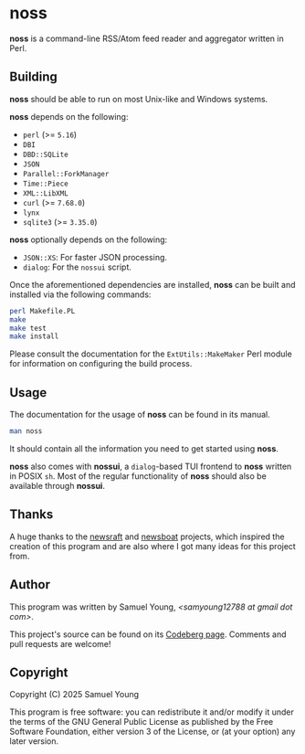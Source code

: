 # noss
**noss** is a command-line RSS/Atom feed reader and aggregator written in
Perl.

## Building
**noss** should be able to run on most Unix-like and Windows systems.

**noss** depends on the following:
* `perl` (>= `5.16`)
* `DBI`
* `DBD::SQLite`
* `JSON`
* `Parallel::ForkManager`
* `Time::Piece`
* `XML::LibXML`
* `curl` (>= `7.68.0`)
* `lynx`
* `sqlite3` (>= `3.35.0`)

**noss** optionally depends on the following:
* `JSON::XS`: For faster JSON processing.
* `dialog`: For the `nossui` script.

Once the aforementioned dependencies are installed, **noss** can be built and
installed via the following commands:
```bash
perl Makefile.PL
make
make test
make install
```
Please consult the documentation for the `ExtUtils::MakeMaker` Perl module for
information on configuring the build process.

## Usage
The documentation for the usage of **noss** can be found in its manual.
```bash
man noss
```
It should contain all the information you need to get started using **noss**.

**noss** also comes with **nossui**, a `dialog`-based TUI frontend to **noss**
written in POSIX `sh`. Most of the regular functionality of **noss** should also
be available through **nossui**.

## Thanks
A huge thanks to the [newsraft](https://codeberg.org/newsraft/newsraft) and
[newsboat](https://newsboat.org/) projects, which inspired the creation of this
program and are also where I got many ideas for this project from.

## Author
This program was written by Samuel Young, *\<samyoung12788 at gmail dot com\>*.

This project's source can be found on its
[Codeberg page](https://codeberg.org/1-1sam/noss). Comments and pull
requests are welcome!

## Copyright
Copyright (C) 2025 Samuel Young

This program is free software: you can redistribute it and/or modify
it under the terms of the GNU General Public License as published by
the Free Software Foundation, either version 3 of the License, or
(at your option) any later version.
